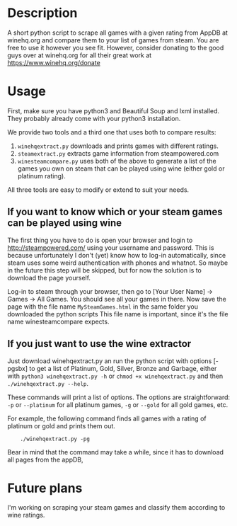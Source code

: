 # Description
A short python script to scrape all games with a given rating from AppDB at winehq.org and compare them to your list of games from steam. You are free to use it however you see fit. However, consider donating to the good guys over at winehq.org for all their great work at https://www.winehq.org/donate

# Usage
First, make sure you have python3 and Beautiful Soup and lxml installed. They probably already come with your python3 installation.

We provide two tools and a third one that uses both to compare results: 
1. `winehqextract.py` downloads and prints games with different ratings.
2. `steamextract.py` extracts game information from steampowered.com
3. `winesteamcompare.py` uses both of the above to generate a list of the games you own on steam that can be played using wine (either gold or platinum rating).

All three tools are easy to modify or extend to suit your needs.

## If you want to know which or your steam games can be played using wine
The first thing you have to do is open your browser and login to http://steampowered.com/ using your username and password. This is because unfortunately I don't (yet) know how to log-in automatically, since steam uses some weird authentication with phones and whatnot. So maybe in the future this step will be skipped, but for now the solution is to download the page yourself.

Log-in to steam through your browser, then go to [Your User Name] -> Games -> All Games. You should see all your games in there. Now save the page with the file name `MySteamGames.html` in the same folder you downloaded the python scripts This file name is important, since it's the file name winesteamcompare expects.



## If you just want to use the wine extractor
Just download winehqextract.py an run the python script with options [-pgsbx] to get a list of Platinum, Gold, Silver, Bronze and Garbage, either with `python3 winehqextract.py -h` or `chmod +x winehqextract.py` and then `./winehqextract.py --help`. 

These commands will print a list of options. The options are straightforward: `-p` or `--platinum` for all platinum games, `-g` or `--gold` for all gold games, etc.

For example, the following command finds all games with a rating of platinum or gold and prints them out.

```
	./winehqextract.py -pg
```

Bear in mind that the command may take a while, since it has to download all pages from the appDB, 

# Future plans
I'm working on scraping your steam games and classify them according to wine ratings.
